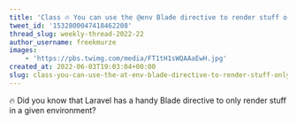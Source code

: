 ```yaml
---
title: 'Class 🔥 You can use the @env Blade directive to render stuff only in a given environment'
tweet_id: '1532800047418462208'
thread_slug: weekly-thread-2022-22
author_username: freekmurze
images:
    - 'https://pbs.twimg.com/media/FT1tH1sWQAAaEwH.jpg'
created_at: 2022-06-03T19:03:04+00:00
slug: class-you-can-use-the-at-env-blade-directive-to-render-stuff-only-in-a-given-environment
---
```

🔥 Did you know that Laravel has a handy Blade directive to only render stuff in a given environment?